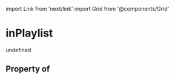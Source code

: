 import Link from 'next/link'
import Grid from '@components/Grid'

# inPlaylist

undefined

## Property of



